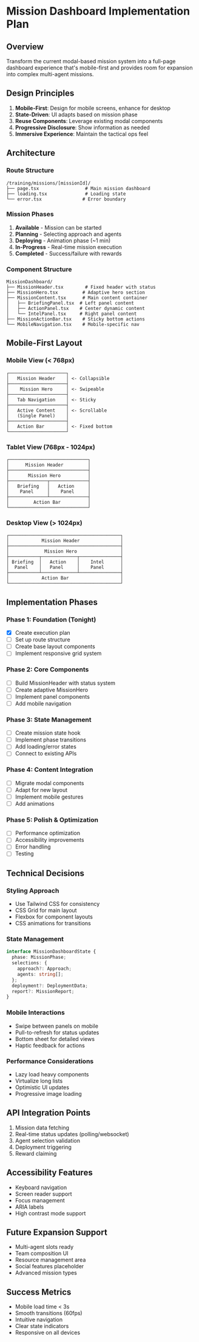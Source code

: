 # Mission Dashboard Implementation Plan

## Overview
Transform the current modal-based mission system into a full-page dashboard experience that's mobile-first and provides room for expansion into complex multi-agent missions.

## Design Principles
1. **Mobile-First**: Design for mobile screens, enhance for desktop
2. **State-Driven**: UI adapts based on mission phase
3. **Reuse Components**: Leverage existing modal components
4. **Progressive Disclosure**: Show information as needed
5. **Immersive Experience**: Maintain the tactical ops feel

## Architecture

### Route Structure
```
/training/missions/[missionId]/
├── page.tsx                 # Main mission dashboard
├── loading.tsx              # Loading state
└── error.tsx               # Error boundary
```

### Mission Phases
1. **Available** - Mission can be started
2. **Planning** - Selecting approach and agents
3. **Deploying** - Animation phase (~1 min)
4. **In-Progress** - Real-time mission execution
5. **Completed** - Success/failure with rewards

### Component Structure
```
MissionDashboard/
├── MissionHeader.tsx        # Fixed header with status
├── MissionHero.tsx         # Adaptive hero section
├── MissionContent.tsx      # Main content container
│   ├── BriefingPanel.tsx  # Left panel content
│   ├── ActionPanel.tsx    # Center dynamic content
│   └── IntelPanel.tsx     # Right panel content
├── MissionActionBar.tsx    # Sticky bottom actions
└── MobileNavigation.tsx    # Mobile-specific nav
```

## Mobile-First Layout

### Mobile View (< 768px)
```
┌─────────────────────┐
│   Mission Header    │ <- Collapsible
├─────────────────────┤
│    Mission Hero     │ <- Swipeable
├─────────────────────┤
│   Tab Navigation    │ <- Sticky
├─────────────────────┤
│   Active Content    │ <- Scrollable
│   (Single Panel)    │
├─────────────────────┤
│   Action Bar        │ <- Fixed bottom
└─────────────────────┘
```

### Tablet View (768px - 1024px)
```
┌─────────────────────────────┐
│      Mission Header         │
├─────────────────────────────┤
│       Mission Hero          │
├──────────────┬──────────────┤
│   Briefing   │   Action     │
│    Panel     │    Panel     │
├──────────────┴──────────────┤
│         Action Bar          │
└─────────────────────────────┘
```

### Desktop View (> 1024px)
```
┌─────────────────────────────────────────┐
│            Mission Header               │
├─────────────────────────────────────────┤
│             Mission Hero                │
├───────────┬─────────────┬───────────────┤
│ Briefing  │   Action    │    Intel      │
│  Panel    │   Panel     │    Panel      │
├───────────┴─────────────┴───────────────┤
│            Action Bar                   │
└─────────────────────────────────────────┘
```

## Implementation Phases

### Phase 1: Foundation (Tonight)
- [x] Create execution plan
- [ ] Set up route structure
- [ ] Create base layout components
- [ ] Implement responsive grid system

### Phase 2: Core Components
- [ ] Build MissionHeader with status system
- [ ] Create adaptive MissionHero
- [ ] Implement panel components
- [ ] Add mobile navigation

### Phase 3: State Management
- [ ] Create mission state hook
- [ ] Implement phase transitions
- [ ] Add loading/error states
- [ ] Connect to existing APIs

### Phase 4: Content Integration
- [ ] Migrate modal components
- [ ] Adapt for new layout
- [ ] Implement mobile gestures
- [ ] Add animations

### Phase 5: Polish & Optimization
- [ ] Performance optimization
- [ ] Accessibility improvements
- [ ] Error handling
- [ ] Testing

## Technical Decisions

### Styling Approach
- Use Tailwind CSS for consistency
- CSS Grid for main layout
- Flexbox for component layouts
- CSS animations for transitions

### State Management
```typescript
interface MissionDashboardState {
  phase: MissionPhase;
  selections: {
    approach?: Approach;
    agents: string[];
  };
  deployment?: DeploymentData;
  report?: MissionReport;
}
```

### Mobile Interactions
- Swipe between panels on mobile
- Pull-to-refresh for status updates
- Bottom sheet for detailed views
- Haptic feedback for actions

### Performance Considerations
- Lazy load heavy components
- Virtualize long lists
- Optimistic UI updates
- Progressive image loading

## API Integration Points
1. Mission data fetching
2. Real-time status updates (polling/websocket)
3. Agent selection validation
4. Deployment triggering
5. Reward claiming

## Accessibility Features
- Keyboard navigation
- Screen reader support
- Focus management
- ARIA labels
- High contrast mode support

## Future Expansion Support
- Multi-agent slots ready
- Team composition UI
- Resource management area
- Social features placeholder
- Advanced mission types

## Success Metrics
- Mobile load time < 3s
- Smooth transitions (60fps)
- Intuitive navigation
- Clear state indicators
- Responsive on all devices
